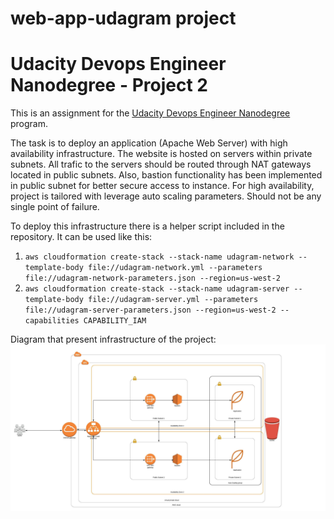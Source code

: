 # web-app-udagram project

# Udacity Devops Engineer Nanodegree - Project 2

This is an assignment for the [Udacity Devops Engineer Nanodegree](https://eu.udacity.com/course/cloud-dev-ops-nanodegree--nd9991) program.

The task is to deploy an application (Apache Web Server) with high availability infrastructure. The website is hosted on servers within private subnets. All trafic to the servers should be routed through NAT gateways located in public subnets. Also, bastion functionality has been implemented in public subnet for better secure access to instance.
For high availability, project is tailored with leverage auto scaling parameters. Should not be any single point of failure.

To deploy this infrastructure there is a helper script included in the repository. It can be used like this: 
1.	`aws cloudformation create-stack --stack-name udagram-network --template-body file://udagram-network.yml --parameters file://udagram-network-parameters.json --region=us-west-2`
2.	`aws cloudformation create-stack --stack-name udagram-server --template-body file://udagram-server.yml --parameters file://udagram-server-parameters.json --region=us-west-2 --capabilities CAPABILITY_IAM`


Diagram that present infrastructure of the project:
![diagram](./web-app-udagram.jpeg)